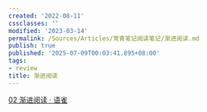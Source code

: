 ```yaml
---
created: '2022-08-11'
cssclasses: ''
modified: '2023-03-14'
permalink: /Sources/Articles/常青笔记阅读笔记/渐进阅读.md
publish: true
published: '2025-07-09T00:03:41.895+08:00'
tags:
- review
title: 渐进阅读
---
```

[02 渐进阅读 · 语雀](https://www.yuque.com/supermemo/wiki/incremental_reading)